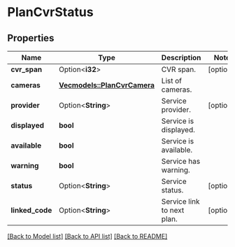 # PlanCvrStatus

## Properties

Name | Type | Description | Notes
------------ | ------------- | ------------- | -------------
**cvr_span** | Option<**i32**> | CVR span. | [optional]
**cameras** | [**Vec<models::PlanCvrCamera>**](PlanCvrCamera.md) | List of cameras. | 
**provider** | Option<**String**> | Service provider. | [optional]
**displayed** | **bool** | Service is displayed. | 
**available** | **bool** | Service is available. | 
**warning** | **bool** | Service has warning. | 
**status** | Option<**String**> | Service status. | [optional]
**linked_code** | Option<**String**> | Service link to next plan. | [optional]

[[Back to Model list]](../README.md#documentation-for-models) [[Back to API list]](../README.md#documentation-for-api-endpoints) [[Back to README]](../README.md)


